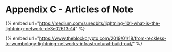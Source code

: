 # Appendix C - Articles of Note

{% embed url="https://medium.com/suredbits/lightning-101-what-is-the-lightning-network-de3e026f3c14" %}



{% embed url="https://www.theblockcrypto.com/2019/01/18/from-reckless-to-wumbology-lightning-networks-infrastructural-build-out/" %}




